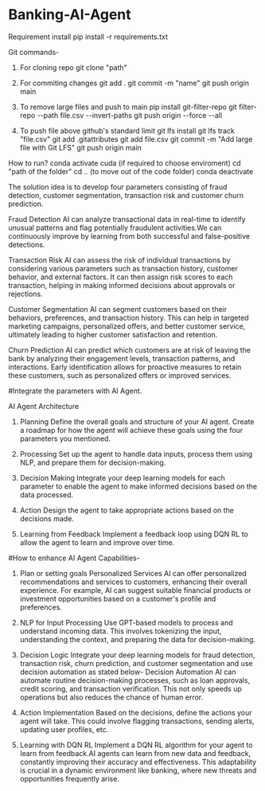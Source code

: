 # Banking-AI-Agent
Requirement install
pip install -r requirements.txt

Git commands- 
1. For cloning repo
git clone "path"

2. For commiting changes
git add .
git commit -m "name"
git push origin main

3. To remove large files and push to main
pip install git-filter-repo
git filter-repo --path file.csv --invert-paths
git push origin --force --all

4. To push file above github's standard limit
git lfs install
git lfs track "file.csv"
git add .gitattributes
git add file.csv
git commit -m "Add large file with Git LFS"
git push origin main


How to run?
conda activate cuda (if required to choose enviroment)
cd "path of the folder"
cd .. (to move out of the code folder)
conda deactivate 


The solution idea is to develop four parameters consisting of fraud detection, customer segmentation, 
transaction risk and customer churn prediction.

Fraud Detection
AI can analyze transactional data in real-time to identify unusual patterns and flag potentially fraudulent activities.We can continuously improve by learning from both successful and false-positive detections.

Transaction Risk
AI can assess the risk of individual transactions by considering various parameters such as transaction history, customer behavior, and external factors. It can then assign risk scores to each transaction, helping in making informed decisions about approvals or rejections.

Customer Segmentation
AI can segment customers based on their behaviors, preferences, and transaction history. This can help in targeted marketing campaigns, personalized offers, and better customer service, ultimately leading to higher customer satisfaction and retention.

Churn Prediction
AI can predict which customers are at risk of leaving the bank by analyzing their engagement levels, transaction patterns, and interactions. Early identification allows for proactive measures to retain these customers, such as personalized offers or improved services.

#Integrate the parameters with AI Agent.

AI Agent Architecture
1. Planning
Define the overall goals and structure of your AI agent. Create a roadmap for how the agent will achieve these goals using the four parameters you mentioned.

2. Processing
Set up the agent to handle data inputs, process them using NLP, and prepare them for decision-making.

3. Decision Making
Integrate your deep learning models for each parameter to enable the agent to make informed decisions based on the data processed.

4. Action
Design the agent to take appropriate actions based on the decisions made.

5. Learning from Feedback
Implement a feedback loop using DQN RL to allow the agent to learn and improve over time.

#How to enhance AI Agent Capabilities-
1. Plan or setting goals
                                    Personalized Services
AI can offer personalized recommendations and services to customers, enhancing their overall experience. For example, AI can suggest suitable financial products or investment opportunities based on a customer's profile and preferences.

3. NLP for Input Processing
Use GPT-based models to process and understand incoming data. This involves tokenizing the input, understanding the context, and preparing the data for decision-making.

4. Decision Logic
Integrate your deep learning models for fraud detection, transaction risk, churn prediction, and customer segmentation and use decision automation as stated below-
                                    Decision Automation
AI can automate routine decision-making processes, such as loan approvals, credit scoring, and transaction verification. This not only speeds up operations but also reduces the chance of human error.

4. Action Implementation
Based on the decisions, define the actions your agent will take. This could involve flagging transactions, sending alerts, updating user profiles, etc.

5. Learning with DQN RL
Implement a DQN RL algorithm for your agent to learn from feedback.AI agents can learn from new data and feedback, constantly improving their accuracy and effectiveness. This adaptability is crucial in a dynamic environment like banking, where new threats and opportunities frequently arise.







